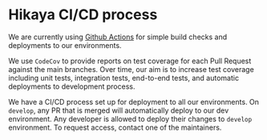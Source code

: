 # Hikaya CI/CD process

We are currently using [Github Actions](https://docs.github.com/en/free-pro-team@latest/actions) for simple build checks and deployments to our environments.

We use `CodeCov` to provide reports on test coverage for each Pull Request against the main branches. Over time, our aim is to increase test coverage including unit tests, integration tests, end-to-end tests, and automatic deployments to development process.

We have a CI/CD process set up for deployment to all our environments. On `develop`, any PR that is merged will automatically deploy to our dev environment. Any developer is allowed to deploy their changes to `develop` environment. To request access, contact one of the maintainers.

<!-- This is copied from start/development-process -->